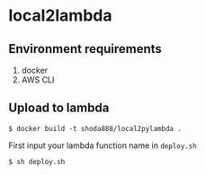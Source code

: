 # local2lambda

## Environment requirements
1. docker 
2. AWS CLI 

## Upload to lambda

`$ docker build -t shoda888/local2pylambda .`

First input your lambda function name in `deploy.sh`

`$ sh deploy.sh`

